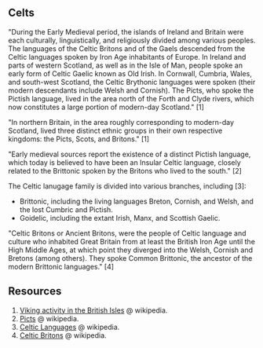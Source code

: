 ## Celts

"During the Early Medieval period, the islands of Ireland and Britain were each culturally, linguistically, and religiously divided among various peoples. The languages of the Celtic Britons and of the Gaels descended from the Celtic languages spoken by Iron Age inhabitants of Europe. In Ireland and parts of western Scotland, as well as in the Isle of Man, people spoke an early form of Celtic Gaelic known as Old Irish. In Cornwall, Cumbria, Wales, and south-west Scotland, the Celtic Brythonic languages were spoken (their modern descendants include Welsh and Cornish). The Picts, who spoke the Pictish language, lived in the area north of the Forth and Clyde rivers, which now constitutes a large portion of modern-day Scotland." [1]

"In northern Britain, in the area roughly corresponding to modern-day Scotland, lived three distinct ethnic groups in their own respective kingdoms: the Picts, Scots, and Britons." [1]

"Early medieval sources report the existence of a distinct Pictish language, which today is believed to have been an Insular Celtic language, closely related to the Brittonic spoken by the Britons who lived to the south." [2]

The Celtic lanugage family is divided into various branches, including [3]:

- Brittonic, including the living languages Breton, Cornish, and Welsh, and the lost Cumbric and Pictish.
- Goidelic, including the extant Irish, Manx, and Scottish Gaelic.

"Celtic Britons or Ancient Britons, were the people of Celtic language and culture who inhabited Great Britain from at least the British Iron Age until the High Middle Ages, at which point they diverged into the Welsh, Cornish and Bretons (among others). They spoke Common Brittonic, the ancestor of the modern Brittonic languages." [4]

## Resources

1. [Viking activity in the British Isles](https://en.wikipedia.org/wiki/Viking_activity_in_the_British_Isles) @ wikipedia.
2. [Picts](https://en.wikipedia.org/wiki/Picts) @ wikipedia.
3. [Celtic Languages](https://en.wikipedia.org/wiki/Celtic_languages) @ wikipedia.
4. [Celtic Britons](https://en.wikipedia.org/wiki/Celtic_Britons) @ wikipedia.
